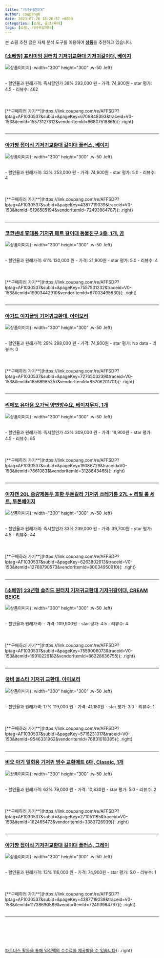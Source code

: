 ```yaml
---
title: "기저귀갈이대"
author: coupang6
date: 2023-07-26 18:26:57 +0800
categories: [쇼핑, 출산/육아]
tags: [쇼핑, 기저귀갈이대]
---
```


본 쇼핑 추천 글은 자체 분석 도구를 이용하여 [**상품**](https://link.coupang.com/a/bao1ui)을 추천하고 있습니다.

### [[소베맘] 프리미엄 원터치 기저귀교환대 기저귀갈이대, 베이지](https://link.coupang.com/re/AFFSDP?lptag=AF1030537&subid=&pageKey=6709848393&traceid=V0-153&itemId=15573127312&vendorItemId=86807518865)

![상품이미지](https://thumbnail7.coupangcdn.com/thumbnails/remote/230x230ex/image/vendor_inventory/5206/7661f880dff5e2a7989d152f8bdf6279a1be113b67a8cc968b56f8ec5d57.jpeg){: width="300" height="300" .w-50 .left}


<br>
- 할인율과 원래가격: 즉시할인가 38%  293,000   원
- 가격: 74,900원
- star 평가: 4.5
- 리뷰수: 462
<br>
<br>
<br>
<br>
[**구매하러 가기**](https://link.coupang.com/re/AFFSDP?lptag=AF1030537&subid=&pageKey=6709848393&traceid=V0-153&itemId=15573127312&vendorItemId=86807518865){: .right}
<br>
<br>

---

### [아가짱 접이식 기저귀교환대 갈이대 플러스, 베이지](https://link.coupang.com/re/AFFSDP?lptag=AF1030537&subid=&pageKey=4387719039&traceid=V0-153&itemId=5196585194&vendorItemId=72493964787)

![상품이미지](https://thumbnail7.coupangcdn.com/thumbnails/remote/230x230ex/image/vendor_inventory/5f46/e866cffb3032c19911da1fffc49d561ad278d9569bb5c31444e5256bd4ff.jpg){: width="300" height="300" .w-50 .left}


<br>
- 할인율과 원래가격: 32%  253,000   원
- 가격: 74,900원
- star 평가: 5.0
- 리뷰수: 4
<br>
<br>
<br>
<br>
[**구매하러 가기**](https://link.coupang.com/re/AFFSDP?lptag=AF1030537&subid=&pageKey=4387719039&traceid=V0-153&itemId=5196585194&vendorItemId=72493964787){: .right}
<br>
<br>

---

### [코코넨네 휴대용 기저귀 매트 갈이대 동물친구 3종, 1개, 곰](https://link.coupang.com/re/AFFSDP?lptag=AF1030537&subid=&pageKey=7557531232&traceid=V0-153&itemId=19903442910&vendorItemId=87003495630)

![상품이미지](https://thumbnail8.coupangcdn.com/thumbnails/remote/230x230ex/image/vendor_inventory/4bee/794fdd890887c036b1f9a0dc9f3f51845bd35020c6d9422e75b3b987e888.JPG){: width="300" height="300" .w-50 .left}


<br>
- 할인율과 원래가격: 61%  130,000   원
- 가격: 21,900원
- star 평가: 5.0
- 리뷰수: 4
<br>
<br>
<br>
<br>
[**구매하러 가기**](https://link.coupang.com/re/AFFSDP?lptag=AF1030537&subid=&pageKey=7557531232&traceid=V0-153&itemId=19903442910&vendorItemId=87003495630){: .right}
<br>
<br>

---

### [아가드 이지폴딩 기저귀교환대, 아이보리](https://link.coupang.com/re/AFFSDP?lptag=AF1030537&subid=&pageKey=7276503239&traceid=V0-153&itemId=18568985257&vendorItemId=85706201701)

![상품이미지](https://thumbnail6.coupangcdn.com/thumbnails/remote/230x230ex/image/retail/images/2023/04/18/14/5/700c032f-99b0-4f4f-9a67-1583b1cde3e6.jpg){: width="300" height="300" .w-50 .left}


<br>
- 할인율과 원래가격: 29%  298,000   원
- 가격: 74,900원
- star 평가: No data
- 리뷰수: 0
<br>
<br>
<br>
<br>
[**구매하러 가기**](https://link.coupang.com/re/AFFSDP?lptag=AF1030537&subid=&pageKey=7276503239&traceid=V0-153&itemId=18568985257&vendorItemId=85706201701){: .right}
<br>
<br>

---

### [리에또 유아용 오가닉 양면방수요, 베이지무지, 1개](https://link.coupang.com/re/AFFSDP?lptag=AF1030537&subid=&pageKey=19086729&traceid=V0-153&itemId=76610831&vendorItemId=3128643465)

![상품이미지](https://thumbnail9.coupangcdn.com/thumbnails/remote/230x230ex/image/retail/images/2017/04/17/15/9/e8c2dbc1-8a2d-4e51-9b92-3836a5eeb014.jpg){: width="300" height="300" .w-50 .left}


<br>
- 할인율과 원래가격: 즉시할인가 43%  309,000   원
- 가격: 18,900원
- star 평가: 4.5
- 리뷰수: 85
<br>
<br>
<br>
<br>
[**구매하러 가기**](https://link.coupang.com/re/AFFSDP?lptag=AF1030537&subid=&pageKey=19086729&traceid=V0-153&itemId=76610831&vendorItemId=3128643465){: .right}
<br>
<br>

---

### [이지캔 20L 종량제봉투 호환 투톤칼라 기저귀 쓰레기통 27L + 리필 롤 세트, 투톤베이지](https://link.coupang.com/re/AFFSDP?lptag=AF1030537&subid=&pageKey=6263802913&traceid=V0-153&itemId=12768790573&vendorItemId=80034950910)

![상품이미지](https://thumbnail7.coupangcdn.com/thumbnails/remote/230x230ex/image/retail/images/2980538971403484-70e22e96-a439-4f9a-97a7-58a868412fe7.jpg){: width="300" height="300" .w-50 .left}


<br>
- 할인율과 원래가격: 즉시할인가 33%  239,000   원
- 가격: 39,700원
- star 평가: 4.5
- 리뷰수: 44
<br>
<br>
<br>
<br>
[**구매하러 가기**](https://link.coupang.com/re/AFFSDP?lptag=AF1030537&subid=&pageKey=6263802913&traceid=V0-153&itemId=12768790573&vendorItemId=80034950910){: .right}
<br>
<br>

---

### [[소베맘] 23년형 솔리드 원터치 기저귀교환대 기저귀갈이대, CREAM BEIGE](https://link.coupang.com/re/AFFSDP?lptag=AF1030537&subid=&pageKey=7559006073&traceid=V0-153&itemId=19910226182&vendorItemId=86328636755)

![상품이미지](https://thumbnail9.coupangcdn.com/thumbnails/remote/230x230ex/image/vendor_inventory/514b/6583ec6a5eb5b618b9c53904f4137642629e1b56da2ac04f9b96cf88ea89.jpg){: width="300" height="300" .w-50 .left}


<br>
- 할인율과 원래가격: 
- 가격: 109,900원
- star 평가: 4.5
- 리뷰수: 4
<br>
<br>
<br>
<br>
[**구매하러 가기**](https://link.coupang.com/re/AFFSDP?lptag=AF1030537&subid=&pageKey=7559006073&traceid=V0-153&itemId=19910226182&vendorItemId=86328636755){: .right}
<br>
<br>

---

### [꿈비 올스타 기저귀 교환대, 아이보리](https://link.coupang.com/re/AFFSDP?lptag=AF1030537&subid=&pageKey=5716231017&traceid=V0-153&itemId=9546331962&vendorItemId=76831018385)

![상품이미지](https://thumbnail7.coupangcdn.com/thumbnails/remote/230x230ex/image/retail/images/2021/06/22/13/2/8807bd0f-5a81-4999-9f06-c0eb150003e5.jpg){: width="300" height="300" .w-50 .left}


<br>
- 할인율과 원래가격: 17%  119,000   원
- 가격: 41,180원
- star 평가: 3.0
- 리뷰수: 1
<br>
<br>
<br>
<br>
[**구매하러 가기**](https://link.coupang.com/re/AFFSDP?lptag=AF1030537&subid=&pageKey=5716231017&traceid=V0-153&itemId=9546331962&vendorItemId=76831018385){: .right}
<br>
<br>

---

### [비오 아기 일회용 기저귀 방수 교환매트 6매, Classic, 1개](https://link.coupang.com/re/AFFSDP?lptag=AF1030537&subid=&pageKey=271051185&traceid=V0-153&itemId=162465473&vendorItemId=3383726939)

![상품이미지](https://thumbnail10.coupangcdn.com/thumbnails/remote/230x230ex/image/retail/images/177500508810053-d2f513a7-0c52-4dda-89d5-e06452618914.jpg){: width="300" height="300" .w-50 .left}


<br>
- 할인율과 원래가격: 62%  79,000   원
- 가격: 10,830원
- star 평가: 5.0
- 리뷰수: 2
<br>
<br>
<br>
<br>
[**구매하러 가기**](https://link.coupang.com/re/AFFSDP?lptag=AF1030537&subid=&pageKey=271051185&traceid=V0-153&itemId=162465473&vendorItemId=3383726939){: .right}
<br>
<br>

---

### [아가짱 접이식 기저귀교환대 갈이대 플러스, 그레이](https://link.coupang.com/re/AFFSDP?lptag=AF1030537&subid=&pageKey=4387719039&traceid=V0-153&itemId=11738690589&vendorItemId=72493964767)

![상품이미지](https://thumbnail10.coupangcdn.com/thumbnails/remote/230x230ex/image/vendor_inventory/1dec/edde708451c5b7442d0a78643d1b9591056e9d0bf2e12919e904dbf0cd23.jpg){: width="300" height="300" .w-50 .left}


<br>
- 할인율과 원래가격: 13%  116,000   원
- 가격: 74,900원
- star 평가: 5.0
- 리뷰수: 1
<br>
<br>
<br>
<br>
[**구매하러 가기**](https://link.coupang.com/re/AFFSDP?lptag=AF1030537&subid=&pageKey=4387719039&traceid=V0-153&itemId=11738690589&vendorItemId=72493964767){: .right}
<br>
<br>

---
<br><br><br><br><br> [파트너스 활동을 통해 일정액의 수수료를 제공받을 수 있습니다](https://link.coupang.com/a/bao1ui){: .right}